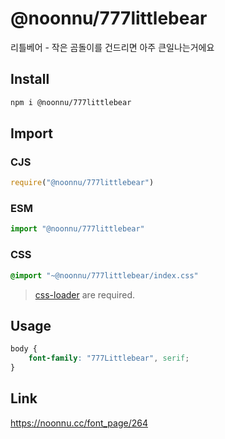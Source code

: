 # @noonnu/777littlebear
리틀베어 - 작은 곰돌이를 건드리면 아주 큰일나는거에요

## Install
```sh
npm i @noonnu/777littlebear
```
## Import
### CJS
```js
require("@noonnu/777littlebear")
```
### ESM
```js
import "@noonnu/777littlebear"
```
### CSS 
```css
@import "~@noonnu/777littlebear/index.css"
```
> [css-loader](https://github.com/webpack-contrib/css-loader) are required.

## Usage
```css
body {
    font-family: "777Littlebear", serif;
}
```

## Link
https://noonnu.cc/font_page/264